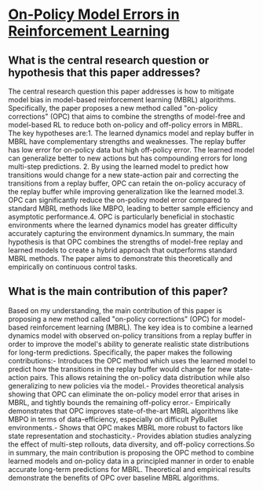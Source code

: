 # [On-Policy Model Errors in Reinforcement Learning](https://arxiv.org/abs/2110.07985v2)

## What is the central research question or hypothesis that this paper addresses?

The central research question this paper addresses is how to mitigate model bias in model-based reinforcement learning (MBRL) algorithms. Specifically, the paper proposes a new method called "on-policy corrections" (OPC) that aims to combine the strengths of model-free and model-based RL to reduce both on-policy and off-policy errors in MBRL. The key hypotheses are:1. The learned dynamics model and replay buffer in MBRL have complementary strengths and weaknesses. The replay buffer has low error for on-policy data but high off-policy error. The learned model can generalize better to new actions but has compounding errors for long multi-step predictions. 2. By using the learned model to predict how transitions would change for a new state-action pair and correcting the transitions from a replay buffer, OPC can retain the on-policy accuracy of the replay buffer while improving generalization like the learned model.3. OPC can significantly reduce the on-policy model error compared to standard MBRL methods like MBPO, leading to better sample efficiency and asymptotic performance.4. OPC is particularly beneficial in stochastic environments where the learned dynamics model has greater difficulty accurately capturing the environment dynamics.In summary, the main hypothesis is that OPC combines the strengths of model-free replay and learned models to create a hybrid approach that outperforms standard MBRL methods. The paper aims to demonstrate this theoretically and empirically on continuous control tasks.


## What is the main contribution of this paper?

Based on my understanding, the main contribution of this paper is proposing a new method called "on-policy corrections" (OPC) for model-based reinforcement learning (MBRL). The key idea is to combine a learned dynamics model with observed on-policy transitions from a replay buffer in order to improve the model's ability to generate realistic state distributions for long-term predictions. Specifically, the paper makes the following contributions:- Introduces the OPC method which uses the learned model to predict how the transitions in the replay buffer would change for new state-action pairs. This allows retaining the on-policy data distribution while also generalizing to new policies via the model.- Provides theoretical analysis showing that OPC can eliminate the on-policy model error that arises in MBRL, and tightly bounds the remaining off-policy error.- Empirically demonstrates that OPC improves state-of-the-art MBRL algorithms like MBPO in terms of data-efficiency, especially on difficult PyBullet environments.- Shows that OPC makes MBRL more robust to factors like state representation and stochasticity.- Provides ablation studies analyzing the effect of multi-step rollouts, data diversity, and off-policy corrections.So in summary, the main contribution is proposing the OPC method to combine learned models and on-policy data in a principled manner in order to enable accurate long-term predictions for MBRL. Theoretical and empirical results demonstrate the benefits of OPC over baseline MBRL algorithms.
